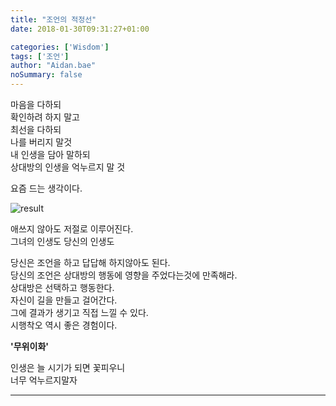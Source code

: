 ```yaml
---
title: "조언의 적정선"
date: 2018-01-30T09:31:27+01:00

categories: ['Wisdom']
tags: ['조언']
author: "Aidan.bae"
noSummary: false
---
```


마음을 다하되  
확인하려 하지 말고  
최선을 다하되  
나를 버리지 말것  
내 인생을 담아 말하되  
상대방의 인생을 억누르지 말 것  

요즘 드는 생각이다.  

![result](/article/advice/screenshot.png)

애쓰지 않아도 저절로 이루어진다.  
그녀의 인생도 당신의 인생도  

당신은 조언을 하고 답답해 하지않아도 된다.  
당신의 조언은 상대방의 행동에 영향을 주었다는것에 만족해라.    
상대방은 선택하고 행동한다.  
자신이 길을 만들고 걸어간다.  
그에 결과가 생기고 직접 느낄 수 있다.  
시행착오 역시 좋은 경험이다.  

**'무위이화'**

인생은 늘 시기가 되면 꽃피우니  
너무 억누르지말자  

---

